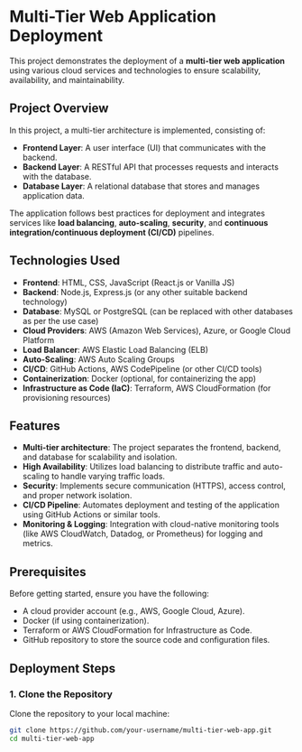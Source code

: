 # Multi-Tier Web Application Deployment

This project demonstrates the deployment of a **multi-tier web application** using various cloud services and technologies to ensure scalability, availability, and maintainability.

## Project Overview

In this project, a multi-tier architecture is implemented, consisting of:

- **Frontend Layer**: A user interface (UI) that communicates with the backend.
- **Backend Layer**: A RESTful API that processes requests and interacts with the database.
- **Database Layer**: A relational database that stores and manages application data.

The application follows best practices for deployment and integrates services like **load balancing**, **auto-scaling**, **security**, and **continuous integration/continuous deployment (CI/CD)** pipelines.

## Technologies Used

- **Frontend**: HTML, CSS, JavaScript (React.js or Vanilla JS)
- **Backend**: Node.js, Express.js (or any other suitable backend technology)
- **Database**: MySQL or PostgreSQL (can be replaced with other databases as per the use case)
- **Cloud Providers**: AWS (Amazon Web Services), Azure, or Google Cloud Platform
- **Load Balancer**: AWS Elastic Load Balancing (ELB)
- **Auto-Scaling**: AWS Auto Scaling Groups
- **CI/CD**: GitHub Actions, AWS CodePipeline (or other CI/CD tools)
- **Containerization**: Docker (optional, for containerizing the app)
- **Infrastructure as Code (IaC)**: Terraform, AWS CloudFormation (for provisioning resources)

## Features

- **Multi-tier architecture**: The project separates the frontend, backend, and database for scalability and isolation.
- **High Availability**: Utilizes load balancing to distribute traffic and auto-scaling to handle varying traffic loads.
- **Security**: Implements secure communication (HTTPS), access control, and proper network isolation.
- **CI/CD Pipeline**: Automates deployment and testing of the application using GitHub Actions or similar tools.
- **Monitoring & Logging**: Integration with cloud-native monitoring tools (like AWS CloudWatch, Datadog, or Prometheus) for logging and metrics.

## Prerequisites

Before getting started, ensure you have the following:

- A cloud provider account (e.g., AWS, Google Cloud, Azure).
- Docker (if using containerization).
- Terraform or AWS CloudFormation for Infrastructure as Code.
- GitHub repository to store the source code and configuration files.

## Deployment Steps

### 1. Clone the Repository

Clone the repository to your local machine:

```bash
git clone https://github.com/your-username/multi-tier-web-app.git
cd multi-tier-web-app
